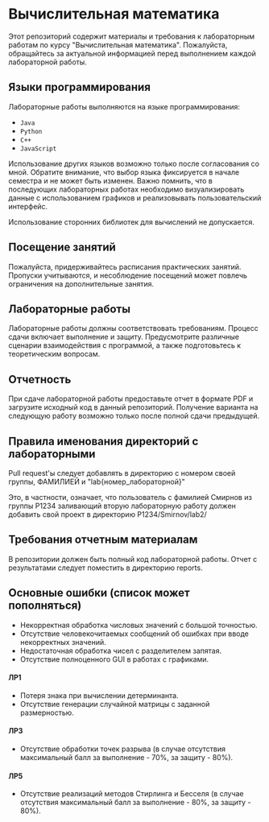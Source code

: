 # Вычислительная математика

Этот репозиторий содержит материалы и требования к лабораторным работам по курсу "Вычислительная математика". Пожалуйста, обращайтесь за актуальной информацией перед выполнением каждой лабораторной работы.

## Языки программирования
Лабораторные работы выполняются на языке программирования:
- `Java`
- `Python`
- `C++`
- `JavaScript`

Использование других языков возможно только после согласования со мной. Обратите внимание, что выбор языка фиксируется в начале семестра и не может быть изменен. Важно помнить, что в последующих лабораторных работах необходимо визуализировать данные с использованием графиков и реализовывать пользовательский интерфейс.

Использование сторонних библиотек для вычислений не допускается.

## Посещение занятий
Пожалуйста, придерживайтесь расписания практических занятий. Пропуски учитываются, и несоблюдение посещений может повлечь ограничения на дополнительные занятия.

## Лабораторные работы
Лабораторные работы должны соответствовать требованиям. Процесс сдачи включает выполнение и защиту. Предусмотрите различные сценарии взаимодействия с программой, а также подготовьтесь к теоретическим вопросам.

## Отчетность
При сдаче лабораторной работы предоставьте отчет в формате PDF и загрузите исходный код в данный репозиторий. Получение варианта на следующую работу возможно только после полной сдачи предыдущей.

## Правила именования директорий с лабораторными
Pull request'ы следует добавлять в директорию с номером своей группы, ФАМИЛИЕЙ и "lab{номер_лабораторной}"

Это, в частности, означает, что пользователь с фамилией Смирнов из группы P1234 заливающий вторую лабораторную работу должен добавить свой проект в директорию P1234/Smirnov/lab2/

## Требования отчетным материалам
В репозитории должен быть полный код лабораторной работы. Отчет с результатами следует поместить в директорию reports.

## Основные ошибки (список может пополняться)
- Некорректная обработка числовых значений с большой точностью.
- Отсутствие человекочитаемых сообщений об ошибках при вводе некорректных значений.
- Недостаточная обработка чисел с разделителем запятая.
- Отсутствие полноценного GUI в работах с графиками.

#### ЛР1
- Потеря знака при вычислении детерминанта.
- Отсутствие генерации случайной матрицы с заданной размерностью.

#### ЛР3
- Отсутствие обработки точек разрыва (в случае отсутствия максимальный балл за выполнение - 70%, за защиту - 80%).

#### ЛР5
- Отсутствие реализаций методов Стирлинга и Бесселя (в случае отсутствия максимальный балл за выполнение - 80%, за защиту - 80%).
